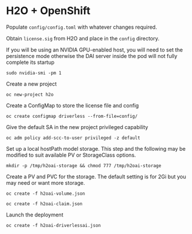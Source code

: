 # H2O + OpenShift

Populate `config/config.toml` with whatever changes required.

Obtain `license.sig` from H2O and place in the `config` directory.

If you will be using an NVIDIA GPU-enabled host, you will need to set the persistence mode otherwise the DAI server inside the pod will not fully complete its startup

`sudo nvidia-smi -pm 1`

Create a new project 

`oc new-project h2o`

Create a ConfigMap to store the license file and config

`oc create configmap driverless --from-file=config/`

Give the default SA in the new project privileged capability 

`oc adm policy add-scc-to-user privileged -z default`

Set up a local hostPath model storage. This step and the following may be modified to suit available PV or StorageClass options.

`mkdir -p /tmp/h2oai-storage && chmod 777 /tmp/h2oai-storage`

Create a PV and PVC for the storage. The default setting is for 2Gi but you may need or want more storage.

`oc create -f h2oai-volume.json`

`oc create -f h2oai-claim.json`

Launch the deployment

`oc create -f h2oai-driverlessai.json`
